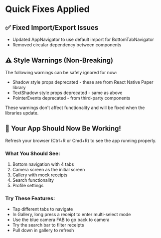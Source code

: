 # Quick Fixes Applied

## ✅ Fixed Import/Export Issues
- Updated AppNavigator to use default import for BottomTabNavigator
- Removed circular dependency between components

## ⚠️ Style Warnings (Non-Breaking)
The following warnings can be safely ignored for now:
- Shadow style props deprecated - these are from React Native Paper library
- TextShadow style props deprecated - same as above
- PointerEvents deprecated - from third-party components

These warnings don't affect functionality and will be fixed when the libraries update.

## 🎉 Your App Should Now Be Working!

Refresh your browser (Ctrl+R or Cmd+R) to see the app running properly.

### What You Should See:
1. Bottom navigation with 4 tabs
2. Camera screen as the initial screen
3. Gallery with mock receipts
4. Search functionality
5. Profile settings

### Try These Features:
- Tap different tabs to navigate
- In Gallery, long press a receipt to enter multi-select mode
- Use the blue camera FAB to go back to camera
- Try the search bar to filter receipts
- Pull down in gallery to refresh